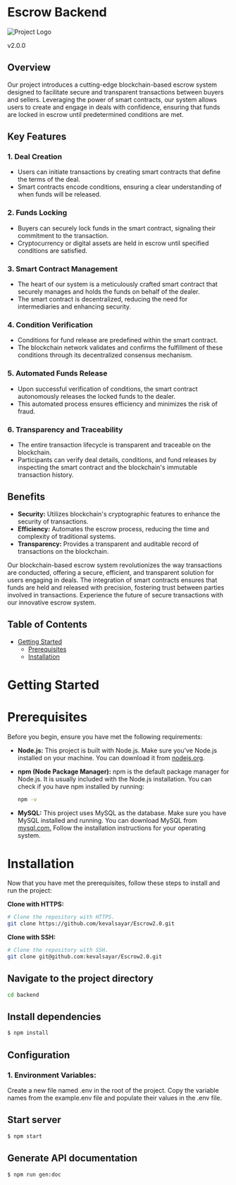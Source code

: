 # Escrow Backend

![Project Logo](https://scro.theblockchain.team/static/media/escrowproject-logo.bf84d5bf18f01f60a109.webp)

 v2.0.0
 
## Overview

Our project introduces a cutting-edge blockchain-based escrow system designed to facilitate secure and transparent transactions between buyers and sellers. Leveraging the power of smart contracts, our system allows users to create and engage in deals with confidence, ensuring that funds are locked in escrow until predetermined conditions are met.

## Key Features

### 1. Deal Creation

- Users can initiate transactions by creating smart contracts that define the terms of the deal.
- Smart contracts encode conditions, ensuring a clear understanding of when funds will be released.

### 2. Funds Locking

- Buyers can securely lock funds in the smart contract, signaling their commitment to the transaction.
- Cryptocurrency or digital assets are held in escrow until specified conditions are satisfied.

### 3. Smart Contract Management

- The heart of our system is a meticulously crafted smart contract that securely manages and holds the funds on behalf of the dealer.
- The smart contract is decentralized, reducing the need for intermediaries and enhancing security.

### 4. Condition Verification

- Conditions for fund release are predefined within the smart contract.
- The blockchain network validates and confirms the fulfillment of these conditions through its decentralized consensus mechanism.

### 5. Automated Funds Release

- Upon successful verification of conditions, the smart contract autonomously releases the locked funds to the dealer.
- This automated process ensures efficiency and minimizes the risk of fraud.

### 6. Transparency and Traceability

- The entire transaction lifecycle is transparent and traceable on the blockchain.
- Participants can verify deal details, conditions, and fund releases by inspecting the smart contract and the blockchain's immutable transaction history.

## Benefits

- **Security:** Utilizes blockchain's cryptographic features to enhance the security of transactions.
- **Efficiency:** Automates the escrow process, reducing the time and complexity of traditional systems.
- **Transparency:** Provides a transparent and auditable record of transactions on the blockchain.

Our blockchain-based escrow system revolutionizes the way transactions are conducted, offering a secure, efficient, and transparent solution for users engaging in deals. The integration of smart contracts ensures that funds are held and released with precision, fostering trust between parties involved in transactions. Experience the future of secure transactions with our innovative escrow system.

## Table of Contents

- [Getting Started](#getting-started)
  - [Prerequisites](#prerequisites)
  - [Installation](#installation)

# Getting Started

# Prerequisites

Before you begin, ensure you have met the following requirements:

- **Node.js:** This project is built with Node.js. Make sure you've Node.js installed on your machine. You can download it from [nodejs.org](https://nodejs.org/).

- **npm (Node Package Manager):** npm is the default package manager for Node.js. It is usually included with the Node.js installation. You can check if you have npm installed by running:

  ```bash
  npm -v
  ```
- **MySQL:** This project uses MySQL as the database. Make sure you have MySQL installed and running. You can download MySQL from [mysql.com.](https://www.mysql.com/) Follow the installation instructions for your operating system.

# Installation

Now that you have met the prerequisites, follow these steps to install and run the project:

**Clone with HTTPS:**

```bash
# Clone the repository with HTTPS.
git clone https://github.com/kevalsayar/Escrow2.0.git
```

**Clone with SSH:**

```bash
# Clone the repository with SSH.
git clone git@github.com:kevalsayar/Escrow2.0.git
```

## Navigate to the project directory
```bash
cd backend
```

## Install dependencies
```bash
$ npm install
```

## Configuration

### 1. Environment Variables:
Create a new file named .env in the root of the project. Copy the variable names from the example.env file and populate their values in the .env file.

## Start server
```bash
$ npm start
```

## Generate API documentation
```bash
$ npm run gen:doc
```
